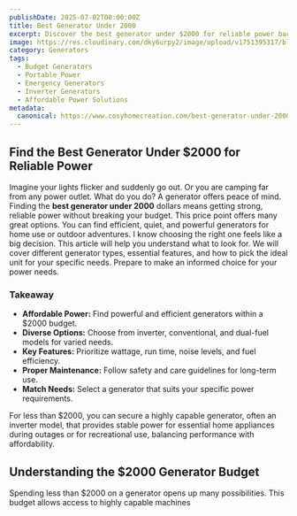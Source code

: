 ```yaml
---
publishDate: 2025-07-02T00:00:00Z
title: Best Generator Under 2000
excerpt: Discover the best generator under $2000 for reliable power backup. Find quiet, efficient, and affordable options for your home or outdoor needs.
image: https://res.cloudinary.com/dky6urpy2/image/upload/v1751395317/blog_image_1751395316_rvn2rm.webp
category: Generators
tags:
  - Budget Generators
  - Portable Power
  - Emergency Generators
  - Inverter Generators
  - Affordable Power Solutions
metadata:
  canonical: https://www.cosyhomecreation.com/best-generator-under-2000
---
```


## Find the Best Generator Under $2000 for Reliable Power

Imagine your lights flicker and suddenly go out. Or you are camping far from any power outlet. What do you do? A generator offers peace of mind. Finding the **best generator under 2000** dollars means getting strong, reliable power without breaking your budget. This price point offers many great options. You can find efficient, quiet, and powerful generators for home use or outdoor adventures. I know choosing the right one feels like a big decision. This article will help you understand what to look for. We will cover different generator types, essential features, and how to pick the ideal unit for your specific needs. Prepare to make an informed choice for your power needs.

### Takeaway

*   **Affordable Power:** Find powerful and efficient generators within a $2000 budget.
*   **Diverse Options:** Choose from inverter, conventional, and dual-fuel models for varied needs.
*   **Key Features:** Prioritize wattage, run time, noise levels, and fuel efficiency.
*   **Proper Maintenance:** Follow safety and care guidelines for long-term use.
*   **Match Needs:** Select a generator that suits your specific power requirements.

For less than $2000, you can secure a highly capable generator, often an inverter model, that provides stable power for essential home appliances during outages or for recreational use, balancing performance with affordability.

## Understanding the $2000 Generator Budget

Spending less than $2000 on a generator opens up many possibilities. This budget allows access to highly capable machines